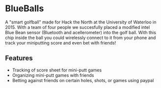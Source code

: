 # BlueBalls
A "smart golfball" made for Hack the North at the University of Waterloo in 2015. With a team of four people we succesfully placed a modified intel Blue Bean sensor (Bluetooth and acellerometer) into the golf ball. With this chip inside the ball you could wirelessly connect to it from your phone and track your miniputting score and even bet with friends!

## Features 
* Tracking of score sheet for mini-putt games
* Organizing mini-putt games with friends
* Betting against friends on certain holes, shots, or games using paypal

